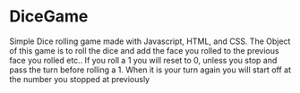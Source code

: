 # DiceGame
Simple Dice rolling game made with Javascript, HTML, and CSS.
The Object of this game is to roll the dice and add the face you rolled to the previous face you rolled etc..
If you roll a 1 you will reset to 0, unless you stop and pass the turn before rolling a 1. When it is your turn again you will start off at the number you stopped at previously
